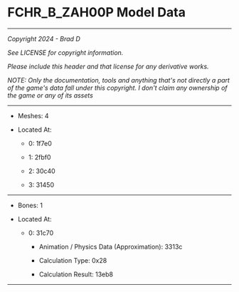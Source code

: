 # FCHR_B_ZAH00P Model Data

---

*Copyright 2024 - Brad D*

*See LICENSE for copyright information.*

*Please include this header and that license for any derivative works.*

*NOTE: Only the documentation, tools and anything that's not directly a part of the game's data fall under this copyright. I don't claim any ownership of the game or any of its assets*

---

* Meshes: 4

* Located At:

  * 0: 1f7e0

  * 1: 2fbf0

  * 2: 30c40

  * 3: 31450

---

* Bones: 1

* Located At:

  * 0: 31c70

    * Animation / Physics Data (Approximation): 3313c

    * Calculation Type: 0x28

    * Calculation Result: 13eb8

---

